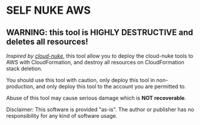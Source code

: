 # SELF NUKE AWS
## WARNING: this tool is HIGHLY DESTRUCTIVE and deletes all resources!

_Inspired by [cloud-nuke](https://github.com/gruntwork-io/cloud-nuke)_, 
this tool allow you to deploy the cloud-nuke tools to AWS with CloudFormation, 
and destroy all resources on CloudFormation stack deletion. 

You should use this tool with caution, only deploy this tool in non-production,
and only deploy this tool to the account you are permitted to. 

Abuse of this tool may cause serious damage which is **NOT recoverable**.

Disclaimer: This software is provided "as-is". The author or publisher has no
responsibility for any kind of software usage. 